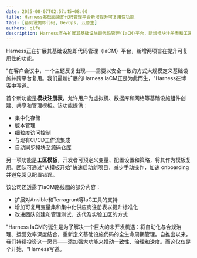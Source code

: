 ```yaml
---
date: 2025-08-07T02:57:45+08:00
title: Harness基础设施即代码管理平台新增提升可复用性功能
tags: [基础设施即代码, DevOps, 云原生]
authors: qife
description: Harness宣布扩展其基础设施即代码管理(IaCM)平台，新增模块注册表和工区模板两大功能，支持基础设施组件的标准化复用，同时公布未来将增加对Ansible等工具的支持路线图。
---
```


Harness正在扩展其基础设施即代码管理（IaCM）平台，新增两项旨在提升可复用性的功能。

"在客户会议中，一个主题反复出现——需要以安全一致的方式大规模定义基础设施并跨平台复用。我们最新扩展的Harness IaCM正是为此而生，"Harness在博客中写道。

首个新功能是**模块注册表**，允许用户为虚拟机、数据库和网络等基础设施组件创建、共享和管理模板。该功能提供：
- 集中化存储
- 版本管理
- 细粒度访问控制
- 与现有CI/CD工作流集成
- 自动同步模块至源码仓库

另一项功能是**工区模板**，开发者可预定义变量、配置设置和策略，将其作为模板复用。团队可通过"从模板开始"快速启动新项目，减少手动操作，加速 onboarding 并避免常见配置错误。

该公司还透露了IaCM路线图的部分内容：
- 扩展对Ansible和Terragrunt等IaC工具的支持
- 增加可复用变量集和集中化供应商注册表以提升标准化
- 改进团队创建和管理测试、迭代及实验工区的方式

"Harness IaCM的诞生是为了解决一个巨大的未开发机遇：将自动化与合规治理、运营效率深度结合，重新定义基础设施代码的全生命周期管理。自推出以来，我们持续投资这一愿景——添加强大功能来推动一致性、治理和速度。而这仅仅是个开始，"Harness写道。